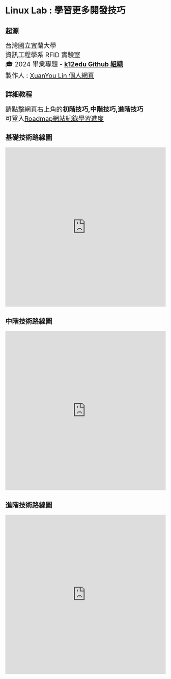 # Linux Lab : 學習更多開發技巧
## 起源
<span style="font-size: 20px;">台灣國立宜蘭大學  
資訊工程學系 RFID 實驗室  
🎓 2024 畢業專題 - **[k12edu Github 組織](https://github.com/k12edu)**  
製作人 : [XuanYou Lin 個人網頁](https://xuanyou-lin.us.kg/)</span>

## 詳細教程
<span style="font-size: 20px;">請點擊網頁右上角的**初階技巧,中階技巧,進階技巧**  
可登入[Roadmap網站紀錄學習進度](https://roadmap.sh/)</span>

## 基礎技術路線圖
<div style="background-color: white; width: 100%; height: 500px; overflow: hidden;">
  <iframe src="https://roadmap.sh/r/embed?id=676f693370129741a8aac914" 
          width="100%" 
          height="500px" 
          frameborder="0" 
          style="background: transparent;">
  </iframe>
</div>

## 中階技術路線圖
<div style="background-color: white; width: 100%; height: 500px; overflow: hidden;">
  <iframe src="https://roadmap.sh/r/embed?id=676f9ae770129741a8b06533" 
          width="100%" 
          height="500px" 
          frameborder="0" 
          style="background: transparent;">
  </iframe>
</div>

## 進階技術路線圖
<div style="background-color: white; width: 100%; height: 500px; overflow: hidden;">
  <iframe src="https://roadmap.sh/r/embed?id=676fdebf70129741a8ba3c0c" 
          width="100%" 
          height="500px" 
          frameborder="0" 
          style="background: transparent;">
  </iframe>
</div>